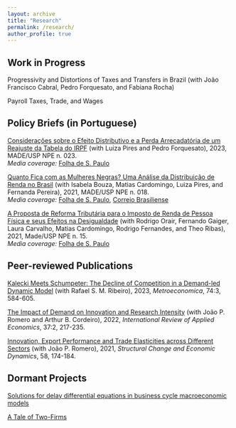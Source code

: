 ```yaml
---
layout: archive
title: "Research"
permalink: /research/
author_profile: true
---
```


## Work in Progress

Progressivity and Distortions of Taxes and Transfers in Brazil (with João Francisco Cabral, Pedro Forquesato, and Fabiana Rocha)

Payroll Taxes, Trade, and Wages

## Policy Briefs (in Portuguese)

[Considerações sobre o Efeito Distributivo e a Perda Arrecadatória de um Reajuste da Tabela do IRPF](https://madeusp.com.br/publicacoes/artigos/consideracoes-sobre-o-efeito-distributivo-e-a-perda-arrecadatoria-de-um-reajuste-da-tabela-do-irpf/) (with Luiza Pires and Pedro Forquesato), 2023, MADE/USP NPE n. 023.  
*Media coverage:* [Folha de S. Paulo](https://www1.folha.uol.com.br/mercado/2023/03/mudancas-no-ir-trazem-perda-de-receita-e-elevam-desigualdade.shtml)

[Quanto Fica com as Mulheres Negras? Uma Análise da Distribuição de Renda no Brasil](https://madeusp.com.br/publicacoes/artigos/quanto-fica-com-as-mulheres-negras-uma-analise-da-distribuicao-de-renda-no-brasil/) (with Isabela Bouza, Matias Cardomingo, Luiza Pires, and Fernanda Pereira), 2021, MADE/USP NPE n. 018.  
*Media coverage:* [Folha de S. Paulo](https://www1.folha.uol.com.br/mercado/2021/12/705-mil-homens-brancos-tem-renda-maior-que-a-de-todas-as-mulheres-negras.shtml), [Correio Brasiliense](https://www.correiobraziliense.com.br/economia/2021/12/4970921-1-dos-homens-brancos-ricos-recebem-mais-que-todas-mulheres-negras-do-brasil.html)


[A Proposta de Reforma Tributária para o Imposto de Renda de Pessoa Física e seus Efeitos na Desigualdade](https://madeusp.com.br/publicacoes/artigos/a-proposta-de-reforma-tributaria-para-o-imposto-de-renda-da-pessoa-fisica-e-seus-efeitos-na-desigualdade) (with Rodrigo Orair, Fernando Gaiger, Laura Carvalho, Matias Cardomingo, Rodrigo Fernandes, and Theo Ribas), 2021, Made/USP NPE n. 15.  
*Media coverage:* [Folha de S. Paulo](https://www1.folha.uol.com.br/mercado/2021/09/reforma-do-ir-deve-ter-efeito-quase-nulo-na-reducao-da-desigualdade-diz-estudo.shtml)

## Peer-reviewed Publications 

[Kalecki Meets Schumpeter: The Decline of Competition in a Demand-led Dynamic Model](https://onlinelibrary.wiley.com/doi/abs/10.1111/meca.12423) (with Rafael S. M. Ribeiro), 2023, *Metroeconomica*, 74:3, 584-605. 

[The Impact of Demand on Innovation and Research Intensity](https://www.tandfonline.com/doi/full/10.1080/02692171.2022.2123910) (with João P. Romero and Arthur B. Cordeiro), 2022, *International Review of Applied Economics*, 37:2, 217-235.

[Innovation, Export Performance and Trade Elasticities across Different Sectors](https://www.sciencedirect.com/science/article/abs/pii/S0954349X2100059X) (with João P. Romero), 2021, *Structural Change and Economic Dynamics*, 58, 174-184. 


## Dormant Projects

[Solutions for delay differential equations in business cycle macroeconomic models](https://anabottega.github.io/files/bottega_2018.pdf)

[A Tale of Two-Firms](https://anabottega.github.io/files/bottega_2020.pdf) 